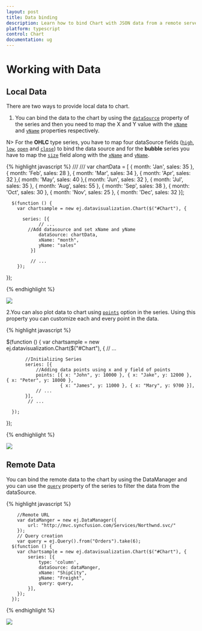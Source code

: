 ```yaml
---
layout: post
title: Data binding
description: Learn how to bind Chart with JSON data from a remote server or locally in client browser.
platform: typescript
control: Chart
documentation: ug
---
```


# Working with Data

## Local Data

There are two ways to provide local data to chart.

1. You can bind the data to the chart by using the [`dataSource`](../api/js/ejchart#members:series-datasource) property of the series and then you need to map the X and Y value with the [`xName`](../api/js/ejchart#members:series-xname) and [`yName`](../api/js/ejchart#members:series-yname) properties respectively.

N> For the **OHLC** type series, you have to map four dataSource fields ([`high`](../api/js/ejchart#members:series-high), [`low`](../api/js/ejchart#members:series-low), [`open`](../api/js/ejchart#members:series-open) and [`close`](../api/js/ejchart#members:series-close)) to bind the data source and for the **bubble** series you have to map the [`size`](../api/js/ejchart#members:series-size) field along with the [`xName`](../api/js/ejchart#members:series-xname) and [`yName`](../api/js/ejchart#members:series-yname). 


{% highlight javascript %}
/// <reference path="tsfiles/jquery.d.ts" />
/// <reference path="tsfiles/ej.web.all.d.ts" />
     var chartData = [
          { month: 'Jan', sales: 35 }, { month: 'Feb', sales: 28 },  { month: 'Mar', sales: 34 },
          { month: 'Apr', sales: 32 },{ month: 'May', sales: 40 },{ month: 'Jun', sales: 32 },
          { month: 'Jul', sales: 35 },  { month: 'Aug', sales: 55 }, { month: 'Sep', sales: 38 },
          { month: 'Oct', sales: 30 }, { month: 'Nov', sales: 25 }, { month: 'Dec', sales: 32 }];

      $(function () {
        var chartsample = new ej.datavisualization.Chart($("#Chart"), {
                    
          series: [{
                // ... 
         	//Add datasource and set xName and yName 
                dataSource: chartData, 
                xName: "month", 
                yName: "sales"		
             }]

             // ...
        });
   });

{% endhighlight %}

![](Working-with-Data_images/Working-with-Data_img1.png)


2.You can also plot data to chart using [`points`](../api/js/ejchart#members:series-points) option in the series. Using this property you can customize each and every point in the data.

{% highlight javascript %}

   $(function () {
        var chartsample = new ej.datavisualization.Chart($("#Chart"), {
           // ...

           //Initializing Series
           series: [{
               //Adding data points using x and y field of points
               points: [{ x: "John", y: 10000 }, { x: "Jake", y: 12000 }, { x: "Peter", y: 18000 },
                        { x: "James", y: 11000 }, { x: "Mary", y: 9700 }],
               // ...
           }],
            // ...

      });
   });


{% endhighlight %}

![](Working-with-Data_images/Working-with-Data_img2.png)

## Remote Data

You can bind the remote data to the chart by using the DataManager and you can use the [`query`](../api/js/ejchart#members:series-query) property of the series to filter the data from the dataSource.


{% highlight javascript %}

        //Remote URL           
        var dataManger = new ej.DataManager({
            url: "http://mvc.syncfusion.com/Services/Northwnd.svc/"
        });
        // Query creation
        var query = ej.Query().from("Orders").take(6);
      $(function () {
        var chartsample = new ej.datavisualization.Chart($("#Chart"), {
            series: [{
                type: 'column',
                dataSource: dataManger,
                xName: "ShipCity",
                yName: "Freight",
                query: query,
            }],
        });
      });

{% endhighlight %}

![](Working-with-Data_images/Working-with-Data_img3.png)




